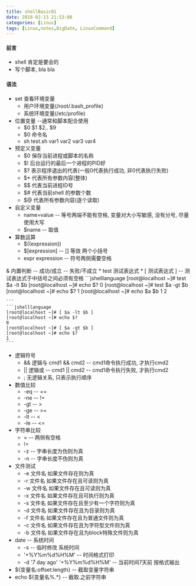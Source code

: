 ```yaml
---
title: shellBasic01
date: 2018-02-13 21:53:00
categories: [Linux]
tags: [Linux,notes,BigDate, LinuxCommand]
---
```

#### 前言
* shell 肯定是要会的
* 写个脚本, bla bla
#### 语法
* set 查看环境变量
    * 用户环境变量(/root/.bash_profile)
    * 系统环境变量(/etc/profile)
* 位置变量 --通常和脚本配合使用
    * $0 $1 $2.. $9
    * $0 命令名
    * sh test.sh var1 var2 var3 var4
* 预定义变量
    * $0 保存当前进程或脚本的名称
    * $! 后台运行的最后一个进程的PID好
    * $? 表示程序退出的代表(一般0代表执行成功, 非0代表执行失败)
    * $* 代表所有参数内容(整体)
    * $$ 代表当前进程ID号
    * $# 代表当前shell 的参数个数
    * $@ 代表所有参数内容(逐个读取)
* 自定义变量
    * name=value -- 等号两端不能有空格, 变量对大小写敏感, 没有分号, 尽量使用大写
    * $name -- 取值
* 算数运算
    * $((expression))
    * $[expression] -- [] 等效 两个小括号
    * expr expression -- 符号两侧需要空格
    <!----more--->
& 内置判断 -- 成功/成立 -- 失败/不成立
    * test 测试表达式
    * [ 测试表达式 ] -- 测试表达式于中括号之间必须有空格
    ```jshelllanguage
    [root@localhost ~]# test $a -lt $b
    [root@localhost ~]# echo $?
    0
    [root@localhost ~]# test $a -gt $b
    [root@localhost ~]# echo $?
    1
    [root@localhost ~]# echo $a $b
    1 2

    ```
    ```jshelllanguage
    [root@localhost ~]# [ $a -lt $b ]
    [root@localhost ~]# echo $?
    0
    [root@localhost ~]# [ $a -gt $b ]
    [root@localhost ~]# echo $?
    1
    ```
* 逻辑符号
    * && 逻辑与 cmd1 && cmd2 -- cmd1命令执行成功, 才执行cmd2
    * || 逻辑或 -- cmd1 || cmd2 -- cmd1命令执行失败, 才执行cmd2
    * ; 无逻辑关系, 只表示执行顺序
* 数值比较
    * -eq -- ==
    * -ne -- !=
    * -gt -- >
    * -ge -- >=
    * -lt -- <
    * -le -- <=
* 字符串比较
    * = -- 两侧有空格
    * !=
    * -z -- 字串长度为伪则为真
    * -n -- 字串长度不伪则为真
* 文件测试
    * -e 文件名 如果文件存在则为真
    * -r 文件名 如果文件存在且可读则为真
    * -w 文件名 如果文件存在且可读则为真
    * -x 文件名 如果文件存在且可执行则为真
    * -s 文件名 如果文件存在且至少有一个字符则为真
    * -d 文件名 如果文件存在且为目录则为真
    * -f 文件名 如果文件存在且为普通文件则为真
    * -c 文件名 如果文件存在且为字符型文件则为真
    * -b 文件名 如果文件存在且为block特殊文件则为真
* date -- 系统时间
    * -s -- 临时修改 系统时间
    * '+%Y%m%d%H%M' -- 时间格式打印
    * -d '7 day ago' '+%Y%m%d%H%M' -- 当前时间7天前 按格式输出 
* ${变量名:offset:length} -- 截取变量字符串
* echo ${变量名%.*} -- 截取.之前字符串